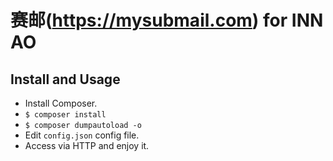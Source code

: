 # 赛邮(https://mysubmail.com) for INN AO

## Install and Usage

- Install Composer.
- `$ composer install`
- `$ composer dumpautoload -o`
- Edit `config.json` config file.
- Access via HTTP and enjoy it.
